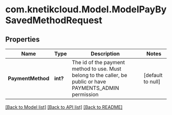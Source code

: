 # com.knetikcloud.Model.ModelPayBySavedMethodRequest
## Properties

Name | Type | Description | Notes
------------ | ------------- | ------------- | -------------
**PaymentMethod** | **int?** | The id of the payment method to use. Must belong to the caller, be public or have PAYMENTS_ADMIN permission | [default to null]

[[Back to Model list]](../README.md#documentation-for-models) [[Back to API list]](../README.md#documentation-for-api-endpoints) [[Back to README]](../README.md)

